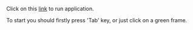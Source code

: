Click on this [link]('https://andrii-pavlenko.github.io/mortal-combat/') to run application.

To start you should firstly press 'Tab' key, or just click on a green frame.